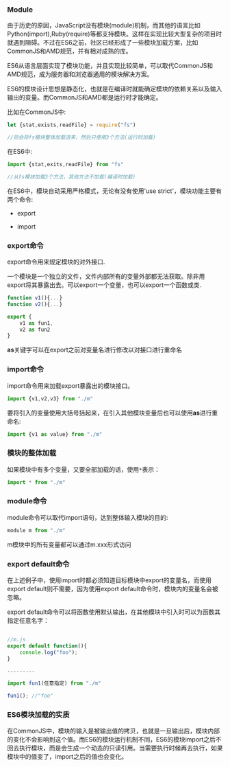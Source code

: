 ### Module

由于历史的原因，JavaScript没有模块(module)机制，而其他的语言比如Python(import),Ruby(require)等都支持模块。这样在实现比较大型复杂的项目时就遇到阻碍。不过在ES6之前，社区已经形成了一些模块加载方案，比如CommonJS和AMD规范，并有相对成熟的库。

ES6从语言层面实现了模块功能，并且实现比较简单，可以取代CommonJS和AMD规范，成为服务器和浏览器通用的模块解决方案。

ES6的模块设计思想是静态化，也就是在编译时就能确定模块的依赖关系以及输入输出的变量。而CommonJS和AMD都是运行时才能确定。

比如在CommonJS中:

```js
let {stat,exists,readFile} = require("fs")

//则会将fs模块整体加载进来，然后只使用3个方法(运行时加载)

```


在ES6中:

```js
import {stat,exits,readFile} from "fs"

//从fs模块加载3个方法，其他方法不加载(编译时加载)

```

在ES6中，模块自动采用严格模式，无论有没有使用'use strict'，模块功能主要有两个命令:

- export

- import

### export命令

export命令用来规定模块的对外接口.

一个模块是一个独立的文件，文件内部所有的变量外部都无法获取。除非用export将其暴露出去。可以export一个变量，也可以export一个函数或类.

```js
function v1(){...}
function v2(){...}

export {
	v1 as fun1,
	v2 as fun2
}

```

**as**关键字可以在export之前对变量名进行修改以对接口进行重命名

### import命令

import命令用来加载export暴露出的模块接口。

```js
import {v1,v2,v3} from "./m"

```

要将引入的变量使用大括号括起来，在引入其他模块变量后也可以使用**as**进行重命名:

```js
import {v1 as value} from "./m"

```

### 模块的整体加载

如果模块中有多个变量，又要全部加载的话，使用`*`表示：

```js
import * from "./m"

```

### module命令

module命令可以取代import语句，达到整体输入模块的目的:

```js
module m from "./m"

```

m模块中的所有变量都可以通过m.xxx形式访问

### export default命令

在上述例子中，使用import时都必须知道目标模块中export的变量名，而使用export default则不需要，因为使用export default命令时，模块内的变量名会被忽略。

export default命令可以将函数使用默认输出，在其他模块中引入时可以为函数其指定任意名字：

```js

//m.js
export default function(){
	console.log("foo");
}

---------

import fun1(任意指定) from "./m"

fun1();	//"foo"

```

### ES6模块加载的实质

在CommonJS中，模块的输入是被输出值的拷贝，也就是一旦输出后，模块内部的变化不会影响到这个值。而ES6的模块运行机制不同，ES6的模块import之后不回去执行模块，而是会生成一个动态的只读引用。当需要执行时候再去执行，如果模块中的值变了，import之后的值也会变化。